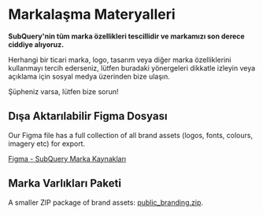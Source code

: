 # Markalaşma Materyalleri

**SubQuery'nin tüm marka özellikleri tescillidir ve markamızı son derece ciddiye alıyoruz.**

Herhangi bir ticari marka, logo, tasarım veya diğer marka özelliklerini kullanmayı tercih ederseniz, lütfen buradaki yönergeleri dikkatle izleyin veya açıklama için sosyal medya üzerinden bize ulaşın.

Şüpheniz varsa, lütfen bize sorun!

## Dışa Aktarılabilir Figma Dosyası

Our Figma file has a full collection of all brand assets (logos, fonts, colours, imagery etc) for export.

[Figma - SubQuery Marka Kaynakları](https://www.figma.com/file/AaCXaOcElrlbxq8fz39sJU/SubQuery-Brand-Resources?node-id=3%3A2)

## Marka Varlıkları Paketi

A smaller ZIP package of brand assets: [public_branding.zip](https://static.subquery.network/public_branding.zip).
